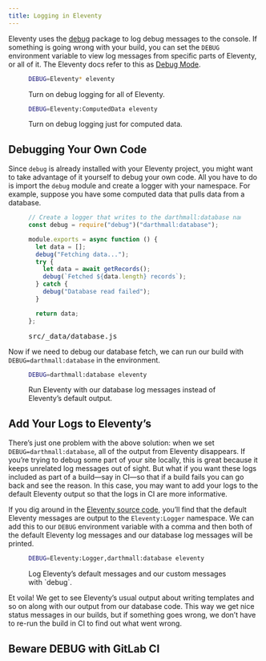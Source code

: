```yaml
---
title: Logging in Eleventy
---
```


Eleventy uses the [debug](https://www.npmjs.com/package/debug) package to log debug messages to the console. If something is going wrong with your build, you can set the `DEBUG` environment variable to view log messages from specific parts of Eleventy, or all of it. The Eleventy docs refer to this as [Debug Mode](https://www.11ty.dev/docs/debugging/).

<figure>

```bash
DEBUG=Eleventy* eleventy
```

<figcaption>Turn on debug logging for all of Eleventy.</figcaption>
</figure>

<figure>

```bash
DEBUG=Eleventy:ComputedData eleventy
```

<figcaption>Turn on debug logging just for computed data.</figcaption>
</figure>

## Debugging Your Own Code

Since `debug` is already installed with your Eleventy project, you might want to take advantage of it yourself to debug your own code. All you have to do is import the `debug` module and create a logger with your namespace. For example, suppose you have some computed data that pulls data from a database.

<figure>

```js
// Create a logger that writes to the darthmall:database namespace.
const debug = require("debug")("darthmall:database");

module.exports = async function () {
  let data = [];
  debug("Fetching data...");
  try {
    let data = await getRecords();
    debug(`Fetched ${data.length} records`);
  } catch {
    debug("Database read failed");
  }

  return data;
};
```

<figcaption><samp>src/_data/database.js</samp></figcaption>
</figure>

Now if we need to debug our database fetch, we can run our build with `DEBUG=darthmall:database` in the environment.

<figure>

```bash
DEBUG=darthmall:database eleventy
```

<figcaption>Run Eleventy with our database log messages instead of Eleventy’s default output.</figcaption>
</figure>

## Add Your Logs to Eleventy’s

There’s just one problem with the above solution: when we set `DEBUG=darthmall:database`, all of the output from Eleventy disappears. If you’re trying to debug some part of your site locally, this is great because it keeps unrelated log messages out of sight. But what if you want these logs included as part of a build—say in <abbr>CI</abbr>—so that if a build fails you can go back and see the reason. In this case, you may want to add your logs to the default Eleventy output so that the logs in CI are more informative.

If you dig around in the [Eleventy source code](https://github.com/11ty/eleventy/blob/e386ec5f70e08254284e76a41dcbc591762282c8/src/Util/ConsoleLogger.js#L2), you’ll find that the default Eleventy messages are output to the `Eleventy:Logger` namespace. We can add this to our `DEBUG` environment variable with a comma and then both of the default Eleventy log messages and our database log messages will be printed.

<figure>

```bash
DEBUG=Eleventy:Logger,darthmall:database eleventy
```

<figcaption>Log Eleventy’s default messages and our custom messages with `debug`.</figcaption>
</figure>

Et voila! We get to see Eleventy’s usual output about writing templates and so on along with our output from our database code. This way we get nice status messages in our builds, but if something goes wrong, we don’t have to re-run the build in CI to find out what went wrong.

## Beware DEBUG with GitLab CI


